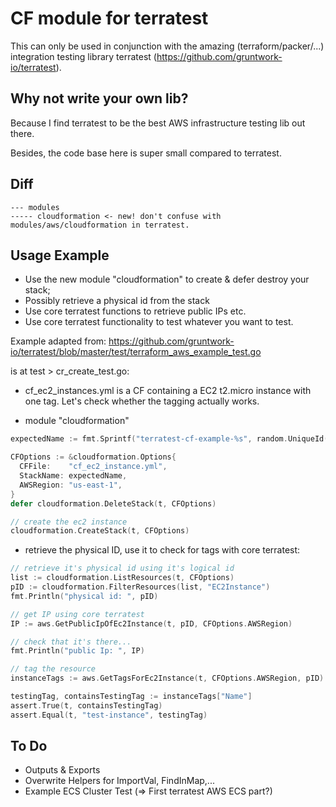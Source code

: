 # CF module for terratest

This can only be used in conjunction with the amazing
(terraform/packer/...) integration testing library terratest (https://github.com/gruntwork-io/terratest).

## Why not write your own lib?

Because I find terratest to be the best AWS infrastructure testing lib out there.

Besides, the code base here is super small compared to terratest.

## Diff

```
--- modules
----- cloudformation <- new! don't confuse with modules/aws/cloudformation in terratest.
```

## Usage Example

- Use the new module "cloudformation" to create & defer destroy your stack;
- Possibly retrieve a physical id from the stack
- Use core terratest functions to retrieve public IPs etc.
- Use core terratest functionality to test whatever you want to test.

Example adapted from: https://github.com/gruntwork-io/terratest/blob/master/test/terraform_aws_example_test.go

is at test > cr_create_test.go:

- cf_ec2_instances.yml is a CF containing a EC2 t2.micro instance with one tag.
  Let's check whether the tagging actually works.

- module "cloudformation"

```go
expectedName := fmt.Sprintf("terratest-cf-example-%s", random.UniqueId())

CFOptions := &cloudformation.Options{
  CFFile:    "cf_ec2_instance.yml",
  StackName: expectedName,
  AWSRegion: "us-east-1",
}
defer cloudformation.DeleteStack(t, CFOptions)

// create the ec2 instance
cloudformation.CreateStack(t, CFOptions)
```

- retrieve the physical ID, use it to check for tags with core terratest:

```go
// retrieve it's physical id using it's logical id
list := cloudformation.ListResources(t, CFOptions)
pID := cloudformation.FilterResources(list, "EC2Instance")
fmt.Println("physical id: ", pID)

// get IP using core terratest
IP := aws.GetPublicIpOfEc2Instance(t, pID, CFOptions.AWSRegion)

// check that it's there...
fmt.Println("public Ip: ", IP)

// tag the resource
instanceTags := aws.GetTagsForEc2Instance(t, CFOptions.AWSRegion, pID)

testingTag, containsTestingTag := instanceTags["Name"]
assert.True(t, containsTestingTag)
assert.Equal(t, "test-instance", testingTag)
```

## To Do

- Outputs & Exports
- Overwrite Helpers for ImportVal, FindInMap,...
- Example ECS Cluster Test (=> First terratest AWS ECS part?)
